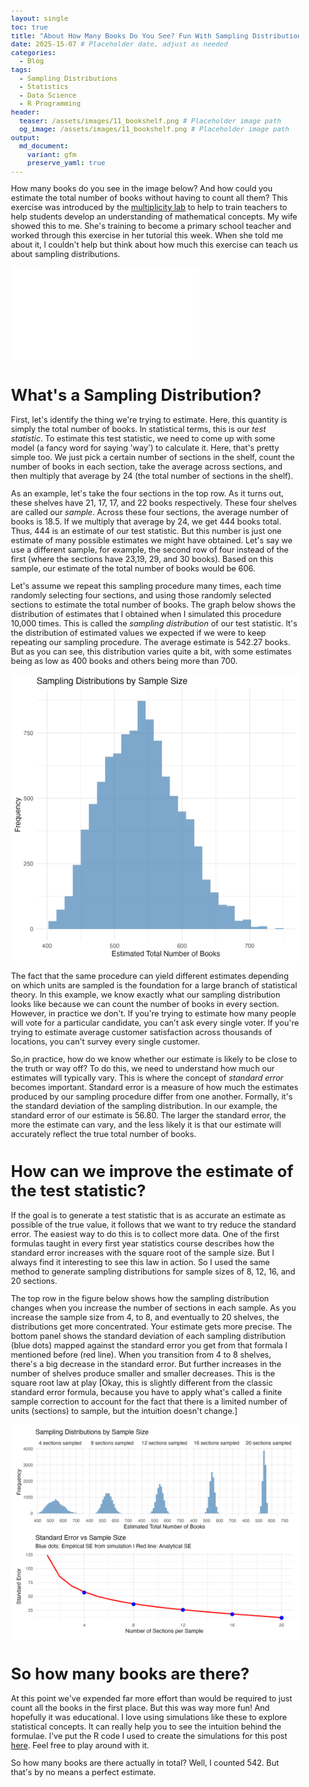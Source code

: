 ```yaml
---
layout: single
toc: true
title: "About How Many Books Do You See? Fun With Sampling Distributions"
date: 2025-15-07 # Placeholder date, adjust as needed
categories:
  - Blog
tags:
  - Sampling Distributions
  - Statistics
  - Data Science
  - R Programming
header:
  teaser: /assets/images/11_bookshelf.png # Placeholder image path
  og_image: /assets/images/11_bookshelf.png # Placeholder image path
output:
  md_document:
    variant: gfm
    preserve_yaml: true
---
```


<style>
  body {
    font-size: 0.8em; /* Adjust font size just for this page */
  }
</style>

How many books do you see in the image below? And how could you estimate the total number of books without having to count all them? This exercise was introduced by the [multiplicity lab](https://multiplicitylab.northwestern.edu/project/ltt_r-057-about/) to help to train teachers to help students develop an understanding of mathematical concepts. My wife showed this to me. She's training to become a primary school teacher and worked through this exercise in her tutorial this week. When she told me about it, I couldn't help but think about how much this exercise can teach us about sampling distributions.

![](/assets/images/11_bookshelf.pdf)

# What's a Sampling Distribution?

First, let's identify the thing we're trying to estimate. Here, this quantity is simply the total number of books. In statistical terms, this is our _test statistic_. To estimate this test statistic, we need to come up with some model (a fancy word for saying 'way') to calculate it. Here, that's pretty simple too. We just pick a certain number of sections in the shelf, count the number of books in each section, take the average across sections, and then multiply that average by 24 (the total number of sections in the shelf).

As an example, let's take the four sections in the top row. As it turns out, these shelves have 21, 17, 17, and 22 books respectively. These four shelves are called our _sample_. Across these four sections, the average number of books is 18.5. If we multiply that average by 24, we get 444 books total. Thus, 444 is an estimate of our test statistic. But this number is just one estimate of many possible estimates we might have obtained. Let's say we use a different sample, for example, the second row of four instead of the first (where the sections have 23,19, 29, and 30 books). Based on this sample, our estimate of the total number of books would be 606.

Let's assume we repeat this sampling procedure many times, each time randomly selecting four sections, and using those randomly selected sections to estimate the total number of books. The graph below shows the distribution of estimates that I obtained when I simulated this procedure 10,000 times. This is called the _sampling distribution_ of our test statistic. It's the distribution of estimated values we expected if we were to keep repeating our sampling procedure. The average estimate is 542.27 books. But as you can see, this distribution varies quite a bit, with some estimates being as low as 400 books and others being more than 700.

![](/assets/images/11_sampling_distributions_of_4_shelf_sample.png)

The fact that the same procedure can yield different estimates depending on which units are sampled is the foundation
for a large branch of statistical theory. In this example, we know exactly what our sampling distribution looks like because we can count the number of books in every section. However, in practice we don't. If you're trying to estimate how many people will vote for a particular candidate, you can't ask every single voter. If you're trying to estimate average customer satisfaction across thousands of locations, you can't survey every single customer. 

So,in practice, how do we know whether our estimate is likely to be close to the truth or way off? To do this, we need to understand how much our estimates will typically vary. This is where the concept of _standard error_ becomes important. Standard error is a measure of how much the estimates produced by our sampling procedure differ from one another. Formally, it's the standard deviation of the sampling distribution. In our example, the standard error of our estimate is 56.80. The larger the standard error, the more the estimate can vary, and the less likely it is that our estimate will accurately reflect the true total number of books.

# How can we improve the estimate of the test statistic?

If the goal is to generate a test statistic that is as accurate an estimate as possible of the true value, it follows that we want to try reduce the standard error. The easiest way to do this is to collect more data. One of the first formulas taught in every first year statistics course describes how the standard error increases with the square root of the sample size. But I always find it interesting to see this law in action. So I used the same method to generate sampling distributions for sample sizes of 8, 12, 16, and 20 sections. 

The top row in the figure below shows how the sampling distribution changes when you increase the number of sections in each sample. As you increase the sample size from 4, to 8, and eventually to 20 shelves, the distributions get more concentrated. Your estimate gets more precise. The bottom panel shows the standard deviation of each sampling distribution (blue dots) mapped against the standard error you get from that formala I mentioned before (red line). When you transition from 4 to 8 shelves, there's a big decrease in the standard error. But further increases in the number of shelves produce smaller and smaller decreases. This is the square root law at play [Okay, this is slightly different from the classic standard error formula, because you have to apply what's called a finite sample correction to account for the fact that there is a limited number of units (sections) to sample, but the intuition doesn't change.] 

![](/assets/images/11_sampling_distributions_by_sample_size.png)

# So how many books are there?

At this point we've expended far more effort than would be required to just count all the books in the first place. But this was way more fun! And hopefully it was educational. I love using simulations like these to explore statistical concepts. It can really help you to see the intuition behind the formulae. I've put the R code I used to create the simulations for this post [here](). Feel free to play around with it.

So how many books are there actually in total? Well, I counted 542. But that's by no means a perfect estimate. 